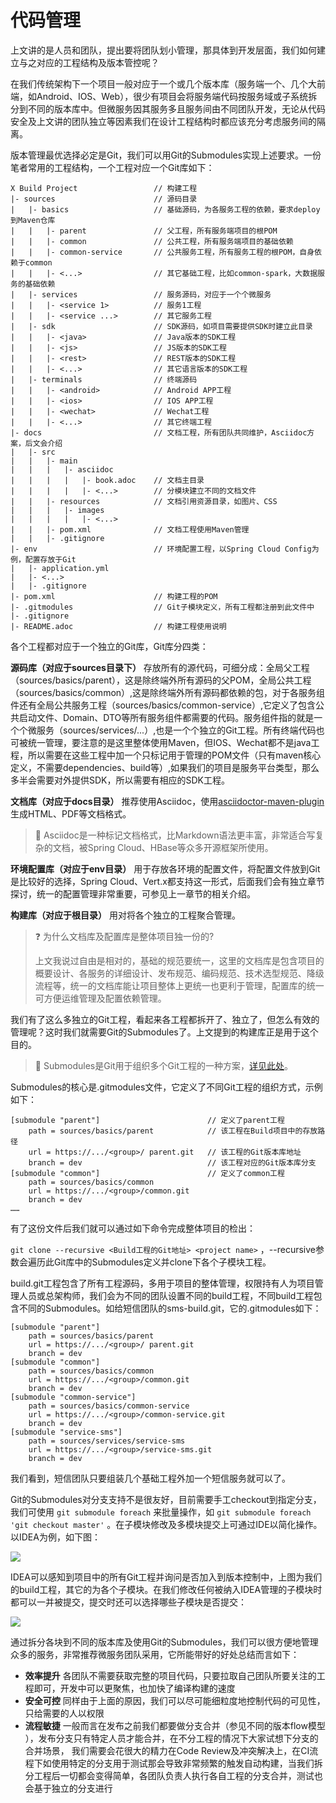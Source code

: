 # 代码管理

上文讲的是人员和团队，提出要将团队划小管理，那具体到开发层面，我们如何建立与之对应的工程结构及版本管控呢？

在我们传统架构下一个项目一般对应于一个或几个版本库（服务端一个、几个大前端，如Android、IOS、Web），很少有项目会将服务端代码按服务域或子系统拆分到不同的版本库中。但微服务因其服务多且服务间由不同团队开发，无论从代码安全及上文讲的团队独立等因素我们在设计工程结构时都应该充分考虑服务间的隔离。

版本管理最优选择必定是Git，我们可以用Git的Submodules实现上述要求。一份笔者常用的工程结构，一个工程对应一个Git库如下：

```
X Build Project                 // 构建工程
|- sources                      // 源码目录
|   |- basics                   // 基础源码，为各服务工程的依赖，要求deploy到Maven仓库
|   |   |- parent               // 父工程，所有服务端项目的根POM
|   |   |- common               // 公共工程，所有服务端项目的基础依赖
|   |   |- common-service       // 公共服务工程，所有服务工程的根POM，自身依赖于common
|   |   |- <...>                // 其它基础工程，比如common-spark，大数据服务的基础依赖
|   |- services                 // 服务源码，对应于一个个微服务
|   |   |- <service 1>          // 服务1工程
|   |   |- <service ...>        // 其它服务工程
|   |- sdk                      // SDK源码，如项目需要提供SDK时建立此目录
|   |   |- <java>               // Java版本的SDK工程
|   |   |- <js>                 // JS版本的SDK工程
|   |   |- <rest>               // REST版本的SDK工程
|   |   |- <...>                // 其它语言版本的SDK工程
|   |- terminals                // 终端源码
|   |   |- <android>            // Android APP工程
|   |   |- <ios>                // IOS APP工程
|   |   |- <wechat>             // Wechat工程
|   |   |- <...>                // 其它终端工程
|- docs                         // 文档工程，所有团队共同维护，Asciidoc方案，后文会介绍
|   |- src
|   |   |- main
|   |   |   |- asciidoc
|   |   |   |   |- book.adoc    // 文档主目录
|   |   |   |   |- <...>        // 分模块建立不同的文档文件
|   |   |- resources            // 文档引用资源目录，如图片、CSS
|   |   |   |- images
|   |   |   |   |- <...>
|   |   |- pom.xml              // 文档工程使用Maven管理
|   |   |- .gitignore
|- env                          // 环境配置工程，以Spring Cloud Config为例，配置存放于Git
|   |- application.yml
|   |- <...>
|   |- .gitignore
|- pom.xml                      // 构建工程的POM
|- .gitmodules                  // Git子模块定义，所有工程都注册到此文件中
|- .gitignore
|- README.adoc                  // 构建工程使用说明
```

各个工程都对应于一个独立的Git库，Git库分四类：

**源码库（对应于sources目录下）** 存放所有的源代码，可细分成：全局父工程（sources/basics/parent），这是除终端外所有源码的父POM，全局公共工程（sources/basics/common）,这是除终端外所有源码都依赖的包，对于各服务组件还有全局公共服务工程（sources/basics/common-service）,它定义了包含公共启动文件、Domain、DTO等所有服务组件都需要的代码。服务组件指的就是一个个微服务（sources/services/...）,也是一个个独立的Git工程。所有终端代码也可被统一管理，要注意的是这里整体使用Maven，但IOS、Wechat都不是java工程，所以需要在这些工程中加一个只标记用于管理的POM文件（只有maven核心定义，不需要dependencies、build等）,如果我们的项目是服务平台类型，那么多半会需要对外提供SDK，所以需要有相应的SDK工程。

**文档库（对应于docs目录）** 推荐使用Asciidoc，使用[asciidoctor-maven-plugin](https://asciidoctor.org/docs/asciidoctor-maven-plugin/) 生成HTML、PDF等文档格式。

>📖 Asciidoc是一种标记文档格式，比Markdown语法更丰富，非常适合写复杂的文档，被Spring Cloud、HBase等众多开源框架所使用。

**环境配置库（对应于env目录）** 用于存放各环境的配置文件，将配置文件放到Git是比较好的选择，Spring Cloud、Vert.x都支持这一形式，后面我们会有独立章节探讨，统一的配置管理非常重要，可参见上一章节的相关介绍。

**构建库（对应于根目录）** 用对将各个独立的工程聚合管理。

>❓ 为什么文档库及配置库是整体项目独一份的?
>
>上文我说过自由是相对的，基础的规范要统一，这里的文档库是包含项目的概要设计、各服务的详细设计、发布规范、编码规范、技术选型规范、降级流程等，统一的文档库能让项目整体上更统一也更利于管理，配置库的统一可方便运维管理及配置依赖管理。

我们有了这么多独立的Git工程，看起来各工程都拆开了、独立了，但怎么有效的管理呢？这时我们就需要Git的Submodules了。上文提到的构建库正是用于这个目的。


>📖 Submodules是Git用于组织多个Git工程的一种方案，[详见此处](https://git-scm.com/book/en/v2/Git-Tools-Submodules)。

Submodules的核心是.gitmodules文件，它定义了不同Git工程的组织方式，示例如下：

```
[submodule "parent"]                        // 定义了parent工程
	path = sources/basics/parent            // 该工程在Build项目中的存放路径
	url = https://.../<group>/ parent.git   // 该工程的Git版本库地址
	branch = dev                            // 该工程对应的Git版本库分支
[submodule "common"]                        // 定义了common工程
	path = sources/basics/common
	url = https://.../<group>/common.git
	branch = dev
……
```

有了这份文件后我们就可以通过如下命令完成整体项目的检出：

`git clone --recursive <Build工程的Git地址> <project name>` ，--recursive参数会遍历此Git库中的Submodules定义并clone下各个子模块工程。

build.git工程包含了所有工程源码，多用于项目的整体管理，权限持有人为项目管理人员或总架构师，我们会为不同的团队设置不同的build工程，不同build工程包含不同的Submodules。如给短信团队的sms-build.git，它的.gitmodules如下：

```
[submodule "parent"]
	path = sources/basics/parent
	url = https://.../<group>/ parent.git
	branch = dev
[submodule "common"]
	path = sources/basics/common
	url = https://.../<group>/common.git
	branch = dev
[submodule "common-service"]
	path = sources/basics/common-service
	url = https://.../<group>/common-service.git
	branch = dev
[submodule "service-sms"]
	path = sources/services/service-sms
	url = https://.../<group>/service-sms.git
	branch = dev
```

我们看到，短信团队只要组装几个基础工程外加一个短信服务就可以了。

Git的Submodules对分支支持不是很友好，目前需要手工checkout到指定分支，我们可使用 `git submodule foreach` 来批量操作，如 `git submodule foreach 'git checkout master'` 。在子模块修改及多模块提交上可通过IDE以简化操作。以IDEA为例，如下图：

![](https://raw.githubusercontent.com/gudaoxuri/Microservices-Architecture/master/resources/images/ms-code-management-idea1.png?sanitize=true)

IDEA可以感知到项目中的所有Git工程并询问是否加入到版本控制中，上图<Project>为我们的build工程，其它的为各个子模块。在我们修改任何被纳入IDEA管理的子模块时都可以一并被提交，提交时还可以选择哪些子模块是否提交：

![](https://raw.githubusercontent.com/gudaoxuri/Microservices-Architecture/master/resources/images/ms-code-management-idea2.png?sanitize=true)

通过拆分各块到不同的版本库及使用Git的Submodules，我们可以很方便地管理众多的服务，非常推荐微服务团队采用，它所能带好的好处总结而言如下：

* **效率提升** 各团队不需要获取完整的项目代码，只要拉取自己团队所要关注的工程即可，开发中可以更聚焦，也加快了编译构建的速度
* **安全可控** 同样由于上面的原因，我们可以尽可能细粒度地控制代码的可见性，只给需要的人以权限
* **流程敏捷** 一般而言在发布之前我们都要做分支合并（参见不同的版本flow模型 ），发布分支只有特定人员才能合并，在不分工程的情况下大家试想下分支的合并场景， 我们需要会花很大的精力在Code Review及冲突解决上，在CI流程下如使用特定的分支用于测试那会导致非常频繁的触发自动构建，当我们拆分工程后一切都会变得简单，各团队负责人执行各自工程的分支合并，测试也会基于独立的分支进行